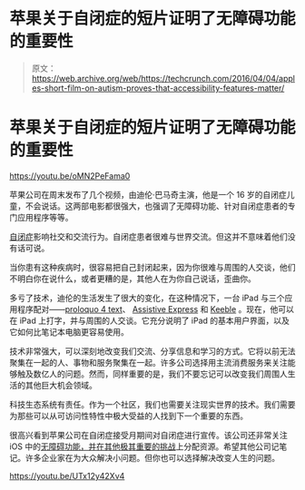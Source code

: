 # 苹果关于自闭症的短片证明了无障碍功能的重要性 

> 原文：<https://web.archive.org/web/https://techcrunch.com/2016/04/04/apples-short-film-on-autism-proves-that-accessibility-features-matter/>

# 苹果关于自闭症的短片证明了无障碍功能的重要性

https://youtu.be/oMN2PeFama0

苹果公司在周末发布了几个视频，由迪伦·巴马奇主演，他是一个 16 岁的自闭症儿童，不会说话。这两部电影都很强大，也强调了无障碍功能、针对自闭症患者的专门应用程序等等。

[自闭症](https://web.archive.org/web/20221006084503/https://en.wikipedia.org/wiki/Autism)影响社交和交流行为。自闭症患者很难与世界交流。但这并不意味着他们没有话可说。

当你患有这种疾病时，很容易把自己封闭起来，因为你很难与周围的人交谈，他们不明白你在说什么，或者更糟的是，其他人在为你自己说话，歪曲你。

多亏了技术，迪伦的生活发生了很大的变化，在这种情况下，一台 iPad 与三个应用程序配对——[proloquo 4 text](https://web.archive.org/web/20221006084503/https://itunes.apple.com/us/app/proloquo4text/id751646884?mt=8)、 [Assistive Express](https://web.archive.org/web/20221006084503/https://itunes.apple.com/us/app/assistive-express/id379891874?mt=8) 和 [Keeble](https://web.archive.org/web/20221006084503/https://itunes.apple.com/us/app/keeble-accessible-keyboard/id918497054?mt=8) 。现在，他可以在 iPad 上打字，并与周围的人交谈。它充分说明了 iPad 的基本用户界面，以及它如何比笔记本电脑更容易使用。

技术非常强大，可以深刻地改变我们交流、分享信息和学习的方式。它将以前无法聚集在一起的人、事物和服务聚集在一起。许多公司选择用主流消费服务来关注能够触及数亿人的问题。然而，同样重要的是，我们不要忘记可以改变我们周围人生活的其他巨大机会领域。

科技生态系统有责任。作为一个社区，我们也需要关注现实世界的技术。我们需要为那些可以从可访问性特性中极大受益的人找到下一个重要的东西。

很高兴看到苹果公司在自闭症接受月期间对自闭症进行宣传。该公司还非常关注 iOS 中的[无障碍功能，并在](https://web.archive.org/web/20221006084503/https://www.macstories.net/author/stevenaquino/)[其他极其重要的挑战](https://web.archive.org/web/20221006084503/https://beta.techcrunch.com/2016/03/21/apple-the-social-enterprise/)上分配资源。希望其他公司记笔记。许多企业家在为大众解决小问题。但你也可以选择解决改变人生的问题。

https://youtu.be/UTx12y42Xv4